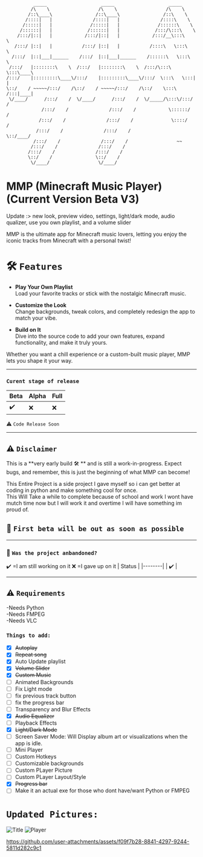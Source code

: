               _____                    _____                    _____          
             /\    \                  /\    \                  /\    \         
            /::\____\                /::\____\                /::\    \        
           /::::|   |               /::::|   |               /::::\    \       
          /:::::|   |              /:::::|   |              /::::::\    \      
         /::::::|   |             /::::::|   |             /:::/\:::\    \     
        /:::/|::|   |            /:::/|::|   |            /:::/__\:::\    \    
       /:::/ |::|   |           /:::/ |::|   |           /::::\   \:::\    \   
      /:::/  |::|___|______    /:::/  |::|___|______    /::::::\   \:::\    \  
     /:::/   |::::::::\    \  /:::/   |::::::::\    \  /:::/\:::\   \:::\____\ 
    /:::/    |:::::::::\____\/:::/    |:::::::::\____\/:::/  \:::\   \:::|    |
    \::/    / ~~~~~/:::/    /\::/    / ~~~~~/:::/    /\::/    \:::\  /:::|____|
     \/____/      /:::/    /  \/____/      /:::/    /  \/_____/\:::\/:::/    / 
                 /:::/    /               /:::/    /            \::::::/    /  
                /:::/    /               /:::/    /              \::::/    /   
               /:::/    /               /:::/    /                \::/____/    
              /:::/    /               /:::/    /                  ~~          
             /:::/    /               /:::/    /                               
            /:::/    /               /:::/    /                                
            \::/    /                \::/    /                                 
             \/____/                  \/____/ 
                                 
# MMP (Minecraft Music Player)  (Current Version Beta V3)  

Update :> new look, preview video, settings, light/dark mode, audio qualizer, use you own playlist, and a volume slider

MMP is the ultimate app for Minecraft music lovers, letting you enjoy the iconic tracks from Minecraft with a personal twist!  

# 🛠️ `Features`  
- **Play Your Own Playlist**  
  Load your favorite tracks or stick with the nostalgic Minecraft music.  

- **Customize the Look**  
  Change backgrounds, tweak colors, and completely redesign the app to match your vibe.  

- **Build on It**  
  Dive into the source code to add your own features, expand functionality, and make it truly yours.  

Whether you want a chill experience or a custom-built music player, MMP lets you shape it your way.  

---
### `Curent stage of release`
|Beta |Alpha |Full |
|-----|------|-----|
|✔️ |❌ |❌ |  

⚠ `Code Release Soon`

---

## ⚠ `Disclaimer`  
This is a **very early build :hammer_and_wrench: ** and is still a work-in-progress. Expect bugs, and remember, this is just the beginning of what MMP can become!    

This Entire Project is a side project I gave myself so i can get better at coding in python and make something cool for once.  
This Will Take a while to complete because of school and work I wont have mutch time now but I will work it and overtime I will have something im proud of.  
## 💬 `First beta will be out as soon as possible`

---
### 💬 `Was the project anbandoned?` 
✔️ =I am still working on it ❌ =I gave up on it
| Status |
|--------|
|   ✔️  |

---

## ⚠ `Requirements`
 -Needs Python  
 -Needs FMPEG  
 -Needs VLC  

### `Things to add:`
- [x] ~~Autoplay~~  
- [x] ~~Repeat song~~
- [x] Auto Update playlist
- [x] ~~Volume Slider~~
- [x] ~~Custom Music~~
- [ ] Animated Backgrounds
- [ ] Fix Light mode
- [ ] fix previous track button
- [ ] fix the progress bar
- [ ] Transparency and Blur Effects
- [x] ~~Audio Equalizer~~
- [ ] Playback Effects
- [x] ~~Light/Dark Mode~~
- [ ] Screen Saver Mode: Will Display album art or visualizations when the app is idle.
- [ ] Mini Player
- [ ] Custom Hotkeys
- [ ] Customizable backgrounds
- [ ] Custom PLayer Picture
- [ ] Custom PLayer Layout/Style
- [x] ~~Progress bar~~
- [ ] Make it an actual exe for those who dont have/want Python or FMPEG

# `Updated Pictures:`   

![Title](https://github.com/user-attachments/assets/ac221201-1baf-4b10-90b9-fe401ddd01ef)
![Player](https://github.com/user-attachments/assets/837db533-43b1-49ad-84c6-2a801e99e267)

https://github.com/user-attachments/assets/f09f7b28-8841-4297-9244-5811d282c9c1

